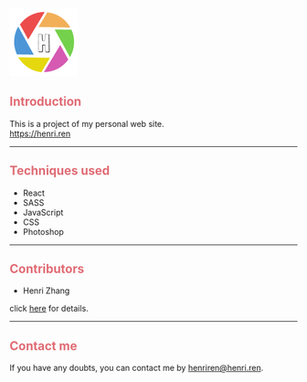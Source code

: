 <a href="https://henri.ren">
  <img src="https://raw.githubusercontent.com/Henri-Zhang/henri/master/src/asserts/images/logo.png" alt="henri.ren" />
</a>

## <font color=#e06c75>Introduction</font>
  This is a project of my personal web site.
  <br>
  <a href="https://henri.ren">https://henri.ren</a>

---

## <font color=#e06c75>Techniques used</font>
  * React
  * SASS
  * JavaScript
  * CSS
  * Photoshop

---

## <font color=#e06c75>Contributors</font>
  * Henri Zhang

  click <a href="https://github.com/Henri-Zhang/henri/graphs/contributors">here</a> for details.

---

## <font color=#e06c75>Contact me</font>
  If you have any doubts, you can contact me by <a href="mailto:henriren@henri.ren">henriren@henri.ren</a>.
